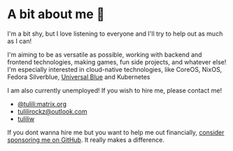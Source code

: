 # A bit about me 🌷

I'm a bit shy, but I love listening to everyone and I'll try to help out as much as I can!

I'm aiming to be as versatile as possible, working with backend and frontend technologies, making games, fun side projects, and whatever else! I'm especially interested in cloud-native technologies, like CoreOS, NixOS, Fedora Silverblue, [Universal Blue](https://universal-blue.org/) and Kubernetes

I am also currently unemployed! If you wish to hire me, please contact me!

- [@tulili:matrix.org](app.element.io)
- [tulilirockz@outlook.com](mailto:tulilirockz@outlook.com)
- [tuliliw](discord.gg)

If you dont wanna hire me but you want to help me out financially, [consider sponsoring me on GitHub](https://github.com/sponsors/tulilirockz). It really makes a difference.

